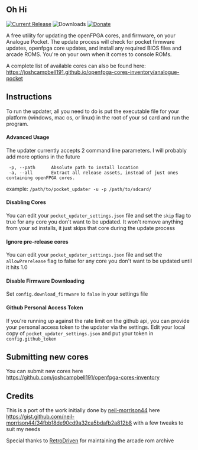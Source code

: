 ## Oh Hi ##
[![Current Release](https://img.shields.io/github/v/release/mattpannella/pocket_core_autoupdate_net?label=Current%20Release)](https://github.com/mattpannella/pocket_core_autoupdate_net/releases/latest) ![Downloads](https://img.shields.io/github/downloads/mattpannella/pocket_core_autoupdate_net/latest/total?label=Downloads)
[![Donate](https://img.shields.io/badge/Donate-PayPal-green.svg)](https://www.paypal.com/donate/?business=YEERX89E75HQ8&no_recurring=1&currency_code=USD)

A free utility for updating the openFPGA cores, and firmware, on your Analogue Pocket. 
The update process will check for pocket firmware updates, openfpga core updates, and install any required BIOS files and arcade ROMS. You're on your own when it comes to console ROMs. 


A complete list of available cores can also be found here: https://joshcampbell191.github.io/openfpga-cores-inventory/analogue-pocket


## Instructions ##
To run the updater, all you need to do is put the executable file for your platform (windows, mac os, or linux) in the root of your sd card and run the program.

#### Advanced Usage
The updater currently accepts 2 command line parameters. I will probably add more options in the future
```
 -p, --path      Absolute path to install location
 -a, --all       Extract all release assets, instead of just ones containing openFPGA cores.
```
example:
`
/path/to/pocket_updater -u -p /path/to/sdcard/
`

#### Disabling Cores
You can edit your `pocket_updater_settings.json` file and set the `skip` flag to true for any core you don't want to be updated. It won't remove anything from your sd installs, it just skips that core during the update process

#### Ignore pre-release cores
You can edit your `pocket_updater_settings.json` file and set the `allowPrerelease` flag to false for any core you don't want to be updated until it hits 1.0

#### Disable Firmware Downloading
Set `config.download_firmware` to `false` in your settings file

#### Github Personal Access Token
If you're running up against the rate limit on the github api, you can provide your personal access token to the updater via the settings.
Edit your local copy of `pocket_updater_settings.json` and put your token in `config.github_token`

## Submitting new cores ##
You can submit new cores here https://github.com/joshcampbell191/openfpga-cores-inventory

## Credits ##
This is a port of the work initially done by [neil-morrison44](https://github.com/neil-morrison44) here https://gist.github.com/neil-morrison44/34fbb18de90cd9a32ca5bdafb2a812b8 with a few tweaks to suit my needs

Special thanks to [RetroDriven](https://github.com/RetroDriven/) for maintaining the arcade rom archive
